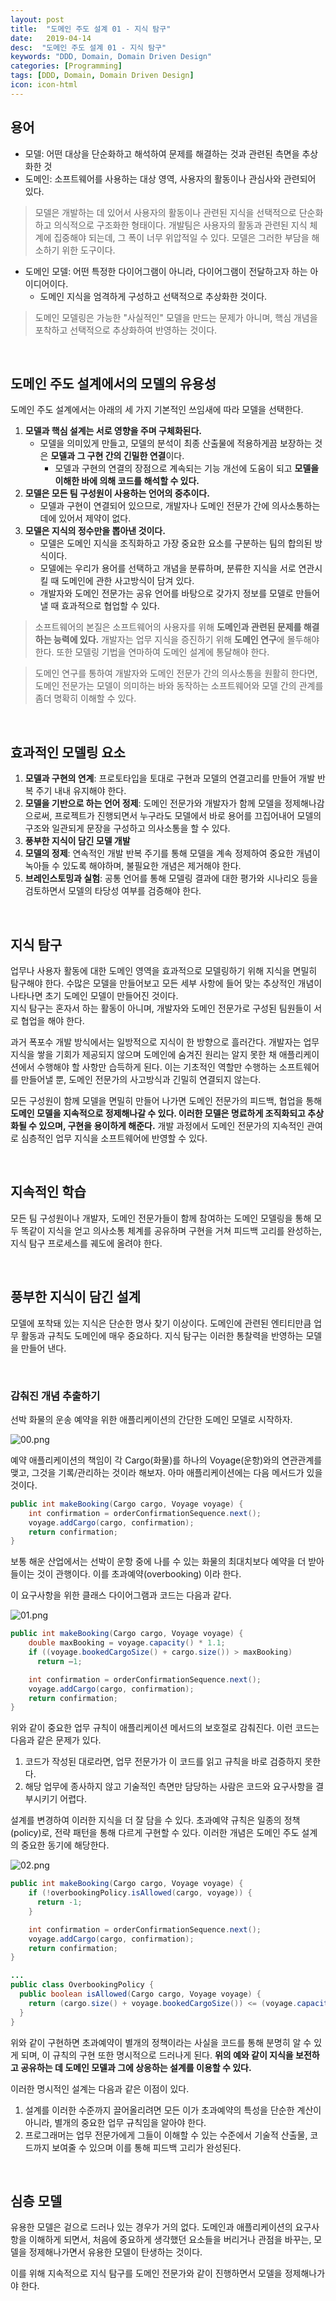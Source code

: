 ```yaml
---
layout: post
title:  "도메인 주도 설계 01 - 지식 탐구"
date:   2019-04-14
desc:  "도메인 주도 설계 01 - 지식 탐구"
keywords: "DDD, Domain, Domain Driven Design"
categories: [Programming]
tags: [DDD, Domain, Domain Driven Design]
icon: icon-html
---
```


## 용어

* 모델: 어떤 대상을 단순화하고 해석하여 문제를 해결하는 것과 관련된 측면을 추상화한 것
* 도메인: 소프트웨어를 사용하는 대상 영역, 사용자의 활동이나 관심사와 관련되어 있다.

> 모델은 개발하는 데 있어서 사용자의 활동이나 관련된 지식을 선택적으로 단순화하고 의식적으로 구조화한 형태이다. 개발팀은 사용자의 활동과 관련된 지식 체계에 집중해야 되는데, 그 폭이 너무 위압적일 수 있다. 모델은 그러한 부담을 해소하기 위한 도구이다.

* 도메인 모델: 어떤 특정한 다이어그램이 아니라, 다이어그램이 전달하고자 하는 아이디어이다.
  * 도메인 지식을 엄격하게 구성하고 선택적으로 추상화한 것이다.

> 도메인 모델링은 가능한 "사실적인" 모델을 만드는 문제가 아니며, 핵심 개념을 포착하고 선택적으로 추상화하여 반영하는 것이다.

<br>

## 도메인 주도 설계에서의 모델의 유용성

도메인 주도 설계에서는 아래의 세 가지 기본적인 쓰임새에 따라 모델을 선택한다.

1. **모델과 핵심 설계는 서로 영향을 주며 구체화된다.**
     * 모델을 의미있게 만들고, 모델의 분석이 최종 산출물에 적용하게끔 보장하는 것은 **모델과 그 구현 간의 긴밀한 연결**이다.
       * 모델과 구현의 연결의 장점으로 계속되는 기능 개선에 도움이 되고 **모델을 이해한 바에 의해 코드를 해석할 수 있다.** 
2. **모델은 모든 팀 구성원이 사용하는 언어의 중추이다.**
    * 모델과 구현이 연결되어 있으므로, 개발자나 도메인 전문가 간에 의사소통하는 데에 있어서 제약이 없다.
3. **모델은 지식의 정수만을 뽑아낸 것이다.**
    * 모델은 도메인 지식을 조직화하고 가장 중요한 요소를 구분하는 팀의 합의된 방식이다.
    * 모델에는 우리가 용어를 선택하고 개념을 분류하며, 분류한 지식을 서로 연관시킬 때 도메인에 관한 사고방식이 담겨 있다.
    * 개발자와 도메인 전문가는 공유 언어를 바탕으로 갖가지 정보를 모델로 만들어낼 때 효과적으로 협업할 수 있다.

> 소프트웨어의 본질은 소프트웨어의 사용자를 위해 **도메인과 관련된 문제를 해결하는 능력에 있다.** 개발자는 업무 지식을 증진하기 위해 **도메인 연구**에 몰두해야 한다. 또한 모델링 기법을 연마하여 도메인 설계에 통달해야 한다.

> 도메인 연구를 통하여 개발자와 도메인 전문가 간의 의사소통을 원활히 한다면, 도메인 전문가는 모델이 의미하는 바와 동작하는 소프트웨어와 모델 간의 관계를 좀더 명확히 이해할 수 있다.

<br>

## 효과적인 모델링 요소

1. **모델과 구현의 연계**: 프로토타입을 토대로 구현과 모델의 연결고리를 만들어 개발 반복 주기 내내 유지해야 한다.
2. **모델을 기반으로 하는 언어 정제**: 도메인 전문가와 개발자가 함께 모델을 정제해나감으로써, 프로젝트가 진행되면서 누구라도 모델에서 바로 용어를 끄집어내어 모델의 구조와 일관되게 문장을 구성하고 의사소통을 할 수 있다.
3. **풍부한 지식이 담긴 모델 개발**
4. **모델의 정제**: 연속적인 개발 반복 주기를 통해 모델을 계속 정제하여 중요한 개념이 녹아들 수 있도록 해야하며, 불필요한 개념은 제거해야 한다.
5. **브레인스토밍과 실험**: 공통 언어를 통해 모델링 결과에 대한 평가와 시나리오 등을 검토하면서 모델의 타당성 여부를 검증해야 한다.

<br>

## 지식 탐구

업무나 사용자 활동에 대한 도메인 영역을 효과적으로 모델링하기 위해 지식을 면밀히 탐구해야 한다. 수많은 모델을 만들어보고 모든 세부 사항에 들어 맞는 추상적인 개념이 나타나면 초기 도메인 모델이 만들어진 것이다.  
지식 탐구는 혼자서 하는 활동이 아니며, 개발자와 도메인 전문가로 구성된 팀원들이 서로 협업을 해야 한다.  

과거 폭포수 개발 방식에서는 일방적으로 지식이 한 방향으로 흘러간다. 개발자는 업무 지식을 쌓을 기회가 제공되지 않으며 도메인에 숨겨진 원리는 알지 못한 채 애플리케이션에서 수행해야 할 사항만 습득하게 된다. 이는 기초적인 역할만 수행하는 소프트웨어를 만들어낼 뿐, 도메인 전문가의 사고방식과 긴밀히 연결되지 않는다.

모든 구성원이 함께 모델을 면밀히 만들어 나가면 도메인 전문가의 피드백, 협업을 통해 **도메인 모델을 지속적으로 정제해나갈 수 있다. 이러한 모델은 명료하게 조직화되고 추상화될 수 있으며, 구현을 용이하게 해준다.** 개발 과정에서 도메인 전문가의 지속적인 관여로 심층적인 업무 지식을 소프트웨어에 반영할 수 있다.  

<br>

## 지속적인 학습

모든 팀 구성원이나 개발자, 도메인 전문가들이 함께 참여하는 도메인 모델링을 통해 모두 똑같이 지식을 얻고 의사소통 체계를 공유하며 구현을 거쳐 피드백 고리를 완성하는, 지식 탐구 프로세스를 궤도에 올려야 한다.

<br>

## 풍부한 지식이 담긴 설계

모델에 포착돼 있는 지식은 단순한 명사 찾기 이상이다. 도메인에 관련된 엔티티만큼 업무 활동과 규칙도 도메인에 매우 중요하다. 지식 탐구는 이러한 통찰력을 반영하는 모델을 만들어 낸다.

<br>

### 감춰진 개념 추출하기

선박 화물의 운송 예약을 위한 애플리케이션의 간단한 도메인 모델로 시작하자.  

![00.png](/static/assets/img/blog/programming/2019-04-14-domain_driven_design_01/00.png)

예약 애플리케이션의 책임이 각 Cargo(화물)를 하나의 Voyage(운항)와의 연관관계를 맺고, 그것을 기록/관리하는 것이라 해보자. 아마 애플리케이션에는 다음 메서드가 있을 것이다.

```java
public int makeBooking(Cargo cargo, Voyage voyage) {
    int confirmation = orderConfirmationSequence.next();
    voyage.addCargo(cargo, confirmation);
    return confirmation;
}
```

보통 해운 산업에서는 선박이 운항 중에 나를 수 있는 화물의 최대치보다 예약을 더 받아들이는 것이 관행이다. 이를 초과예약(overbooking) 이라 한다. 

이 요구사항을 위한 클래스 다이어그램과 코드는 다음과 같다.  

![01.png](/static/assets/img/blog/programming/2019-04-14-domain_driven_design_01/01.png)

```java
public int makeBooking(Cargo cargo, Voyage voyage) {
    double maxBooking = voyage.capacity() * 1.1;
    if ((voyage.bookedCargoSize() + cargo.size()) > maxBooking)
      return –1;

    int confirmation = orderConfirmationSequence.next();
    voyage.addCargo(cargo, confirmation);
    return confirmation;
}
```

위와 같이 중요한 업무 규칙이 애플리케이션 메서드의 보호절로 감춰진다. 이런 코드는 다음과 같은 문제가 있다.

1. 코드가 작성된 대로라면, 업무 전문가가 이 코드를 읽고 규칙을 바로 검증하지 못한다.
2. 해당 업무에 종사하지 않고 기술적인 측면만 담당하는 사람은 코드와 요구사항을 결부시키기 어렵다.

설계를 변경하여 이러한 지식을 더 잘 담을 수 있다. 초과예약 규칙은 일종의 정책(policy)로, 전략 패턴을 통해 다르게 구현할 수 있다. 이러한 개념은 도메인 주도 설계의 중요한 동기에 해당한다.

![02.png](/static/assets/img/blog/programming/2019-04-14-domain_driven_design_01/02.png)

```java
public int makeBooking(Cargo cargo, Voyage voyage) {
    if (!overbookingPolicy.isAllowed(cargo, voyage)) {
      return -1;
    }

    int confirmation = orderConfirmationSequence.next();
    voyage.addCargo(cargo, confirmation);
    return confirmation;
}

...
public class OverbookingPolicy {
  public boolean isAllowed(Cargo cargo, Voyage voyage) {
    return (cargo.size() + voyage.bookedCargoSize()) <= (voyage.capacity() * 1.1);
  }
}

```

위와 같이 구현하면 초과예약이 별개의 정책이라는 사실을 코드를 통해 분명히 알 수 있게 되며, 이 규칙의 구현 또한 명시적으로 드러나게 된다. **위의 예와 같이 지식을 보전하고 공유하는 데 도메인 모델과 그에 상응하는 설계를 이용할 수 있다.**

이러한 명시적인 설계는 다음과 같은 이점이 있다.

1. 설계를 이러한 수준까지 끌어올리려면 모든 이가 초과예약의 특성을 단순한 계산이 아니라, 별개의 중요한 업무 규칙임을 알아야 한다.
2. 프로그래머는 업무 전문가에게 그들이 이해할 수 있는 수준에서 기술적 산출물, 코드까지 보여줄 수 있으며 이를 통해 피드백 고리가 완성된다.

<br>

## 심층 모델

유용한 모델은 겉으로 드러나 있는 경우가 거의 없다. 도메인과 애플리케이션의 요구사항을 이해하게 되면서, 처음에 중요하게 생각했던 요소들을 버리거나 관점을 바꾸는, 모델을 정제해나가면서 유용한 모델이 탄생하는 것이다.

이를 위해 지속적으로 지식 탐구를 도메인 전문가와 같이 진행하면서 모델을 정제해나가야 한다.

